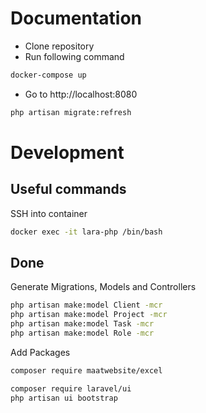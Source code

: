 # Documentation
- Clone repository
- Run following command
```bash
docker-compose up
```
- Go to http://localhost:8080

```bash
php artisan migrate:refresh
```

# Development
## Useful commands
SSH into container
```bash
docker exec -it lara-php /bin/bash
```

## Done
Generate Migrations, Models and Controllers
```bash
php artisan make:model Client -mcr
php artisan make:model Project -mcr
php artisan make:model Task -mcr
php artisan make:model Role -mcr
```

Add Packages
```bash
composer require maatwebsite/excel
```

```bash
composer require laravel/ui
php artisan ui bootstrap
```
